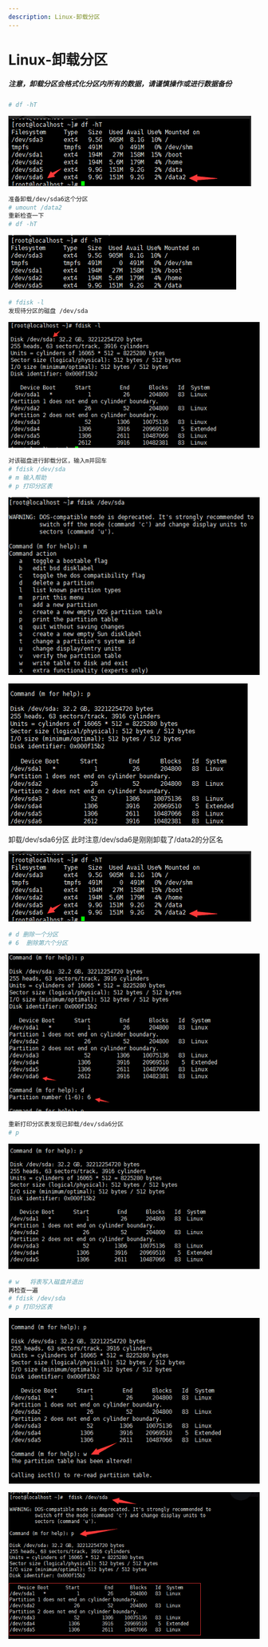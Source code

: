 ```yaml
---
description: Linux-卸载分区
---
```


# Linux-卸载分区

##### 注意，卸载分区会格式化分区内所有的数据，请谨慎操作或进行数据备份

```bash
# df -hT
```

![](/assets/jianshu/2743275-d7fb0c77ed1e94d0.png)

```bash
准备卸载/dev/sda6这个分区
# umount /data2
重新检查一下
# df -hT
```

![](/assets/jianshu/2743275-2af8caea924f6612.png)

```bash
# fdisk -l
发现待分区的磁盘 /dev/sda
```

![](/assets/jianshu/2743275-c079a22b84557f0e.png)

```bash
对该磁盘进行卸载分区，输入m并回车
# fdisk /dev/sda
# m 输入帮助
# p 打印分区表
```

![](/assets/jianshu/2743275-85bcd2afce1808d7.png)

![](/assets/jianshu/2743275-95439e347a38fcf6.png)

卸载/dev/sda6分区
此时注意/dev/sda6是刚刚卸载了/data2的分区名

![](/assets/jianshu/2743275-d7fb0c77ed1e94d0.png)

```bash
# d 删除一个分区
# 6  删除第六个分区
```

![](/assets/jianshu/2743275-b7cbc678d5616a01.png)

```bash
重新打印分区表发现已卸载/dev/sda6分区
# p
```

![](/assets/jianshu/2743275-8969029b19517563.png)

```bash
# w   将表写入磁盘并退出
再检查一遍
# fdisk /dev/sda
# p 打印分区表
```

![](/assets/jianshu/2743275-fc6779f38f7ccb43.png)

![](/assets/jianshu/2743275-40d4fd8413ae4065.png)
